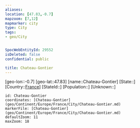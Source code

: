 ```yaml
---
aliases: 
location: [47.83,-0.7]
mapzoom: [7,12] 
mapmarker: city 
type: City
tags:
- geo/City


SpocWebEntityId: 29552
isDeleted: false
confidential: public

title: Chateau-Gontier
---
```

[geo-lon::-0.7]
[geo-lat::47.83]
[name::Chateau-Gontier]
[State::]
[Country::[France](geo/Continent/Europe/France.md)]
[StateId::]
[Population::]
[Unknown::]


```leaflet
id: Chateau-Gontier
coordinates: [Chateau-Gontier](geo/Continent/Europe/France/City/Chateau-Gontier.md)
markerFile: [Chateau-Gontier](geo/Continent/Europe/France/City/Chateau-Gontier.md)
defaultZoom: 11 
maxZoom: 18
```


